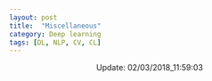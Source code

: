 ```yaml
---
layout: post
title:  "Miscellaneous"
category: Deep learning
tags: [DL, NLP, CV, CL]
---
```






<center> Update: 02/03/2018_11:59:03</center>

  	
